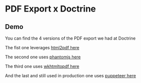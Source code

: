 # PDF Export x Doctrine

## Demo

You can find the 4 versions of the PDF export we had at Doctrine

The fist one leverages [html2pdf here](static/html2pdf.html)

The second one uses [phantomjs here](phantomjs.mjs)

The third one uses [wkhtmltopdf here](wkhtmltopdf.mjs)

And the last and still used in production one uses [puppeteer here](puppeteer.mjs)
